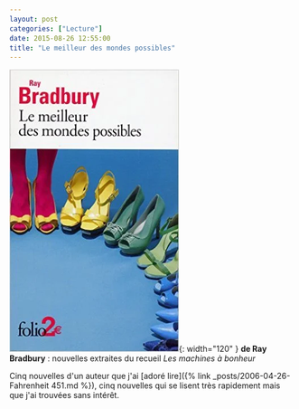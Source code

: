 ```yaml
---
layout: post
categories: ["Lecture"]
date: 2015-08-26 12:55:00
title: "Le meilleur des mondes possibles"
---
```


![couverture](/assets/images/couv_lecture/meilleurmondepossible.webp){: width="120" } **de Ray Bradbury** : nouvelles extraites du recueil *Les machines à bonheur*

Cinq nouvelles d'un auteur que j'ai [adoré lire]({% link _posts/2006-04-26-Fahrenheit 451.md %}), cinq
nouvelles qui se lisent très rapidement mais que j'ai trouvées sans
intérêt.

